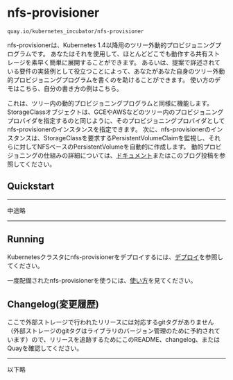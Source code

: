 # nfs-provisioner

```
quay.io/kubernetes_incubator/nfs-provisioner
```

nfs-provisionerは、Kubernetes 1.4以降用のツリー外動的プロビジョニングプログラムです。
あなたはそれを使用して、ほとんどどこでも動作する共有ストレージを素早く簡単に展開することができます。
あるいは、提案で詳述されている要件の実装例として役立つことによって、あなたがあなた自身のツリー外動的プロビジョニングプログラムを書くのを助けることができます。
使い方のデモはこちら、自分の書き方の例はこちら。

これは、ツリー内の動的プロビジョニングプログラムと同様に機能します。
StorageClassオブジェクトは、GCEやAWSなどのツリー内のプロビジョニングプロバイダを指定するのと同じように、そのプロビジョニングプロバイダとしてnfs-provisionerのインスタンスを指定できます。
次に、nfs-provisionerのインスタンスは、StorageClassを要求するPersistentVolumeClaimを監視し、それらに対してNFSベースのPersistentVolumeを自動的に作成します。
動的プロビジョニングの仕組みの詳細については、[ドキュメント](https://kubernetes.io/docs/concepts/storage/persistent-volumes/)またはこのブログ投稿を参照してください。


## Quickstart
---

中途略

---

## Running

Kubernetesクラスタにnfs-provisionerをデプロイするには、[デプロイ](https://github.com/kubernetes-incubator/external-storage/blob/master/nfs/docs/deployment.md)を参照してください。

一度配備されたnfs-provisionerを使うには、[使い方](https://github.com/kubernetes-incubator/external-storage/blob/master/nfs/docs/usage.md)を見てください。


## Changelog(変更履歴)

ここで外部ストレージで行われたリリースには対応するgitタグがありません（外部ストレージのgitタグはライブラリのバージョン管理のために予約されています）ので、リリースを追跡するためにこのREADME、changelog、またはQuayを確認してください。

---

以下略
